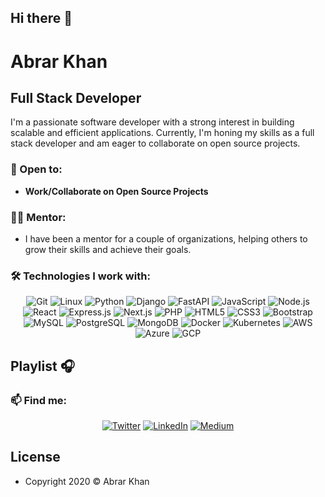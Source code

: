 ## Hi there 👋

# Abrar Khan

## Full Stack Developer

I'm a passionate software developer with a strong interest in building scalable and efficient applications. Currently, I'm honing my skills as a full stack developer and am eager to collaborate on open source projects.

### 🌟 Open to:

- **Work/Collaborate on Open Source Projects**

### 👨‍🏫 Mentor:

- I have been a mentor for a couple of organizations, helping others to grow their skills and achieve their goals.

### 🛠 Technologies I work with:

<p align="center">
  <img src="https://img.shields.io/badge/Git-F05032?style=flat-square&logo=git&logoColor=white" alt="Git" />
  <img src="https://img.shields.io/badge/Linux-FCC624?style=flat-square&logo=linux&logoColor=black" alt="Linux" />
  <img src="https://img.shields.io/badge/Python-3776AB?style=flat-square&logo=python&logoColor=white" alt="Python" />
  <img src="https://img.shields.io/badge/Django-092E20?style=flat-square&logo=django&logoColor=white" alt="Django" />
  <img src="https://img.shields.io/badge/FastAPI-009688?style=flat-square&logo=fastapi&logoColor=white" alt="FastAPI" />
  <img src="https://img.shields.io/badge/JavaScript-323330?style=flat-square&logo=javascript&logoColor=F7DF1E" alt="JavaScript" />
  <img src="https://img.shields.io/badge/Node.js-43853D?style=flat-square&logo=node-dot-js&logoColor=white" alt="Node.js" />
  <img src="https://img.shields.io/badge/React-20232A?style=flat-square&logo=react&logoColor=61DAFB" alt="React" />
  <img src="https://img.shields.io/badge/Express.js-000000?style=flat-square&logo=express&logoColor=white" alt="Express.js" />
  <img src="https://img.shields.io/badge/Next.js-000000?style=flat-square&logo=next-dot-js&logoColor=white" alt="Next.js" />
  <img src="https://img.shields.io/badge/PHP-777BB4?style=flat-square&logo=php&logoColor=white" alt="PHP" />
  <img src="https://img.shields.io/badge/HTML5-E34F26?style=flat-square&logo=html5&logoColor=white" alt="HTML5" />
  <img src="https://img.shields.io/badge/CSS3-1572B6?style=flat-square&logo=css3&logoColor=white" alt="CSS3" />
  <img src="https://img.shields.io/badge/Bootstrap-563D7C?style=flat-square&logo=bootstrap&logoColor=white" alt="Bootstrap" />
  <img src="https://img.shields.io/badge/MySQL-4479A1?style=flat-square&logo=mysql&logoColor=white" alt="MySQL" />
  <img src="https://img.shields.io/badge/PostgreSQL-4169E1?style=flat-square&logo=postgresql&logoColor=white" alt="PostgreSQL" />
  <img src="https://img.shields.io/badge/MongoDB-47A248?style=flat-square&logo=mongodb&logoColor=white" alt="MongoDB" />
  <img src="https://img.shields.io/badge/Docker-2496ED?style=flat-square&logo=docker&logoColor=white" alt="Docker" />
  <img src="https://img.shields.io/badge/Kubernetes-326CE5?style=flat-square&logo=kubernetes&logoColor=white" alt="Kubernetes" />
  <img src="https://img.shields.io/badge/AWS-232F3E?style=flat-square&logo=amazon-aws&logoColor=white" alt="AWS" />
  <img src="https://img.shields.io/badge/Azure-0078D4?style=flat-square&logo=microsoft-azure&logoColor=white" alt="Azure" />
  <img src="https://img.shields.io/badge/GCP-4285F4?style=flat-square&logo=google-cloud&logoColor=white" alt="GCP" />

</p>

## Playlist 🎧

<!-- ### 📚 Featured Projects:
- **Project 1**: Brief description of your project, what it does, and the technologies you used.
- **Project 2**: Brief description of your project, what it does, and the technologies you used.
- **Project 3**: Brief description of your project, what it does, and the technologies you used. -->

### 📫 Find me:
<p align="center">
  <a href="https://x.com/Theabrar777" target="_blank"><img src="https://img.shields.io/badge/Twitter-1DA1F2?style=flat-square&logo=twitter&logoColor=white" alt="Twitter" /></a>
  <a href="https://www.linkedin.com/in/saytoabrarkhan/" target="_blank"><img src="https://img.shields.io/badge/LinkedIn-0A66C2?style=flat-square&logo=linkedin&logoColor=white" alt="LinkedIn" /></a>
  <a href="https://medium.com/" target="_blank"><img src="https://img.shields.io/badge/Medium-000000?style=flat-square&logo=medium&logoColor=white" alt="Medium" /></a>
</p>



## License

- Copyright 2020 ©  Abrar Khan
